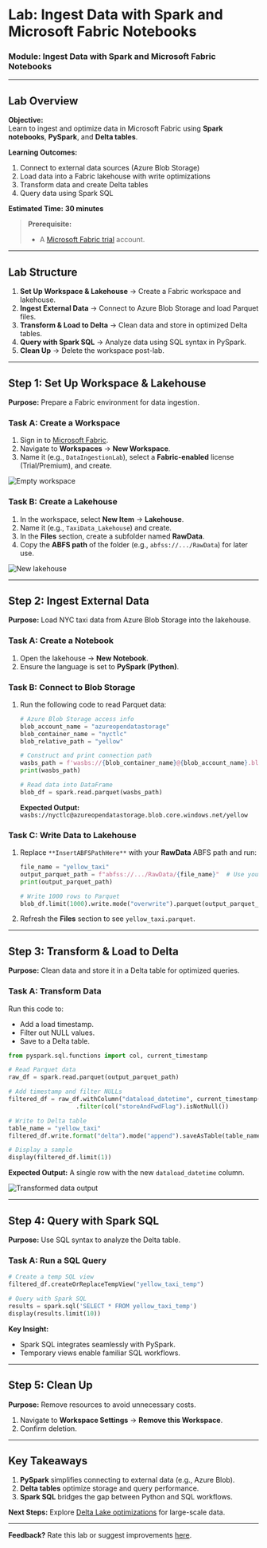 # **Lab: Ingest Data with Spark and Microsoft Fabric Notebooks**  
### **Module: Ingest Data with Spark and Microsoft Fabric Notebooks**  

---

## **Lab Overview**  
**Objective:**  
Learn to ingest and optimize data in Microsoft Fabric using **Spark notebooks**, **PySpark**, and **Delta tables**.  

**Learning Outcomes:**  
1. Connect to external data sources (Azure Blob Storage)  
2. Load data into a Fabric lakehouse with write optimizations  
3. Transform data and create Delta tables  
4. Query data using Spark SQL  

**Estimated Time:** **30 minutes**  

> **Prerequisite:**  
> - A [Microsoft Fabric trial](https://learn.microsoft.com/fabric/get-started/fabric-trial) account.  

---

## **Lab Structure**  
1. **Set Up Workspace & Lakehouse** → Create a Fabric workspace and lakehouse.  
2. **Ingest External Data** → Connect to Azure Blob Storage and load Parquet files.  
3. **Transform & Load to Delta** → Clean data and store in optimized Delta tables.  
4. **Query with Spark SQL** → Analyze data using SQL syntax in PySpark.  
5. **Clean Up** → Delete the workspace post-lab.  

---

## **Step 1: Set Up Workspace & Lakehouse**  
**Purpose:** Prepare a Fabric environment for data ingestion.  

### **Task A: Create a Workspace**  
1. Sign in to [Microsoft Fabric](https://app.fabric.microsoft.com).  
2. Navigate to **Workspaces** → **New Workspace**.  
3. Name it (e.g., `DataIngestionLab`), select a **Fabric-enabled** license (Trial/Premium), and create.  

![Empty workspace](./Images/new-workspace.png)  

### **Task B: Create a Lakehouse**  
1. In the workspace, select **New Item** → **Lakehouse**.  
2. Name it (e.g., `TaxiData_Lakehouse`) and create.  
3. In the **Files** section, create a subfolder named **RawData**.  
4. Copy the **ABFS path** of the folder (e.g., `abfss://.../RawData`) for later use.  

![New lakehouse](./Images/new-lakehouse.png)  

---

## **Step 2: Ingest External Data**  
**Purpose:** Load NYC taxi data from Azure Blob Storage into the lakehouse.  

### **Task A: Create a Notebook**  
1. Open the lakehouse → **New Notebook**.  
2. Ensure the language is set to **PySpark (Python)**.  

### **Task B: Connect to Blob Storage**  
1. Run the following code to read Parquet data:  
   ```python
   # Azure Blob Storage access info
   blob_account_name = "azureopendatastorage"
   blob_container_name = "nyctlc"
   blob_relative_path = "yellow"
   
   # Construct and print connection path
   wasbs_path = f'wasbs://{blob_container_name}@{blob_account_name}.blob.core.windows.net/{blob_relative_path}'
   print(wasbs_path)
   
   # Read data into DataFrame
   blob_df = spark.read.parquet(wasbs_path)
   ```  
   **Expected Output:** `wasbs://nyctlc@azureopendatastorage.blob.core.windows.net/yellow`  

### **Task C: Write Data to Lakehouse**  
1. Replace `**InsertABFSPathHere**` with your **RawData** ABFS path and run:  
   ```python
   file_name = "yellow_taxi"
   output_parquet_path = f"abfss://.../RawData/{file_name}"  # Use your path
   print(output_parquet_path)
   
   # Write 1000 rows to Parquet
   blob_df.limit(1000).write.mode("overwrite").parquet(output_parquet_path)
   ```  
2. Refresh the **Files** section to see `yellow_taxi.parquet`.  

---

## **Step 3: Transform & Load to Delta**  
**Purpose:** Clean data and store it in a Delta table for optimized queries.  

### **Task A: Transform Data**  
Run this code to:  
- Add a load timestamp.  
- Filter out NULL values.  
- Save to a Delta table.  

```python
from pyspark.sql.functions import col, current_timestamp

# Read Parquet data
raw_df = spark.read.parquet(output_parquet_path)   

# Add timestamp and filter NULLs
filtered_df = raw_df.withColumn("dataload_datetime", current_timestamp()) \
                   .filter(col("storeAndFwdFlag").isNotNull())

# Write to Delta table
table_name = "yellow_taxi"
filtered_df.write.format("delta").mode("append").saveAsTable(table_name)

# Display a sample
display(filtered_df.limit(1))
```  

**Expected Output:** A single row with the new `dataload_datetime` column.  

![Transformed data output](./Images/notebook-transform-result.png)  

---

## **Step 4: Query with Spark SQL**  
**Purpose:** Use SQL syntax to analyze the Delta table.  

### **Task A: Run a SQL Query**  
```python
# Create a temp SQL view
filtered_df.createOrReplaceTempView("yellow_taxi_temp")

# Query with Spark SQL
results = spark.sql('SELECT * FROM yellow_taxi_temp')
display(results.limit(10))
```  

**Key Insight:**  
- Spark SQL integrates seamlessly with PySpark.  
- Temporary views enable familiar SQL workflows.  

---

## **Step 5: Clean Up**  
**Purpose:** Remove resources to avoid unnecessary costs.  

1. Navigate to **Workspace Settings** → **Remove this Workspace**.  
2. Confirm deletion.  

---

## **Key Takeaways**  
1. **PySpark** simplifies connecting to external data (e.g., Azure Blob).  
2. **Delta tables** optimize storage and query performance.  
3. **Spark SQL** bridges the gap between Python and SQL workflows.  

**Next Steps:** Explore [Delta Lake optimizations](https://learn.microsoft.com/fabric/data-engineering/delta-optimizations) for large-scale data.  

--- 

**Feedback?** Rate this lab or suggest improvements [here](#).
